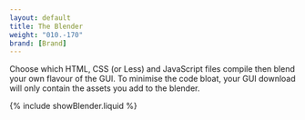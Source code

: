 ```yaml
---
layout: default
title: The Blender
weight: "010.-170"
brand: [Brand]
---
```


<div class="row">
	<div class="col-sm-8 col-sm-offset-4 category-head lead">
		Choose which HTML, CSS (or Less) and JavaScript files compile then blend your own flavour of the GUI.
		To minimise the code bloat, your GUI download will only contain the assets you add to the blender.
	</div>
</div>

{% include showBlender.liquid %}
